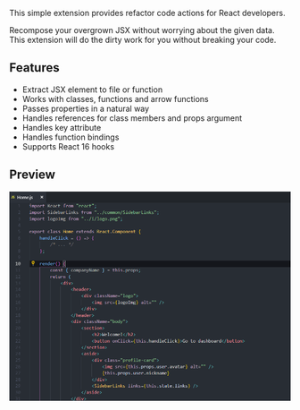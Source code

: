 This simple extension provides refactor code actions for React developers.

Recompose your overgrown JSX without worrying about the given data. This extension will do the dirty work for you without breaking your code.

## Features

-   Extract JSX element to file or function
-   Works with classes, functions and arrow functions
-   Passes properties in a natural way
-   Handles references for class members and props argument
-   Handles key attribute
-   Handles function bindings
-   Supports React 16 hooks

## Preview

![preview](assets/images/preview.gif)
